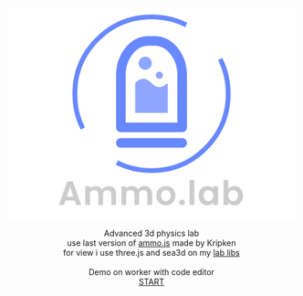 <p align="center"><a href="http://lo-th.github.io/Ammo.lab/"><img src="./assets/textures/logo.svg"/></a></p>

<p align="center">Advanced 3d physics lab<br>
use last version of <a href="https://github.com/kripken/ammo.js">ammo.js</a> made by Kripken<br>
for view i use three.js and sea3d on my <a href="https://github.com/lo-th/lab">lab libs</a><br><br>
Demo on worker with code editor<br>
<a href="http://lo-th.github.io/Ammo.lab/">START</a><br></p>